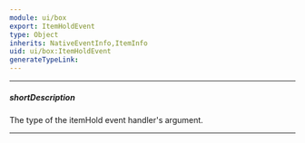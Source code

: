 ```yaml
---
module: ui/box
export: ItemHoldEvent
type: Object
inherits: NativeEventInfo,ItemInfo
uid: ui/box:ItemHoldEvent
generateTypeLink: 
---
```

---
##### shortDescription
The type of the itemHold event handler's argument.

---
<!-- Description goes here -->